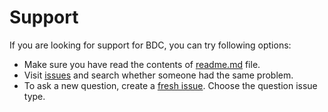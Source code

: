 # Support

If you are looking for support for BDC, you can try following options:

* Make sure you have read the contents of [readme.md](readme.md) file.
* Visit [issues](https://github.com/dominiksalvet/bdc/issues) and search whether someone had the same problem.
* To ask a new question, create a [fresh issue](https://github.com/dominiksalvet/bdc/issues/new/choose). Choose the question issue type.
